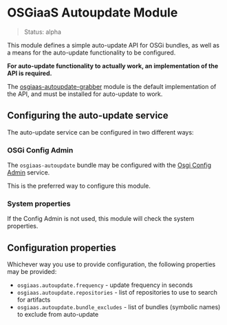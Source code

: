 # OSGiaaS Autoupdate Module

> Status: alpha

This module defines a simple auto-update API for OSGi bundles, as well as a means for the auto-update functionality
to be configured.

**For auto-update functionality to actually work, an implementation of the API is required.**

The [osgiaas-autoupdate-grabber](osgiaas-autoupdate-grabber.md) module is the default implementation of the API,
and must be installed for auto-update to work.

## Configuring the auto-update service

The auto-update service can be configured in two different ways:

### OSGi Config Admin

The `osgiaas-autoupdate` bundle may be configured with the
[Osgi Config Admin](http://felix.apache.org/documentation/subprojects/apache-felix-config-admin.html) service.

This is the preferred way to configure this module.

### System properties

If the Config Admin is not used, this module will check the system properties.

## Configuration properties

Whichever way you use to provide configuration, the following properties may be provided:

* `osgiaas.autoupdate.frequency` - update frequency in seconds
* `osgiaas.autoupdate.repositories` - list of repositories to use to search for artifacts
* `osgiaas.autoupdate.bundle_excludes` - list of bundles (symbolic names) to exclude from auto-update
